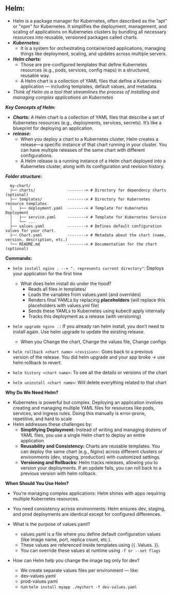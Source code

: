 ## Helm:
   + Helm is a package manager for Kubernetes, often described as the "apt" or "npm" for Kubernetes. It simplifies the deployment, management, and scaling of applications on Kubernetes clusters by bundling all necessary resources into reusable, versioned packages called charts.
   + **_Kubernetes:_**
     + It is a system for orchestrating containerized applications, managing things like deployment, scaling, and updates across multiple servers.
   + **_Helm charts:_**
     + Those are pre-configured templates that define Kubernetes resources (e.g., pods, services, config maps) in a structured, reusable way.
     + A Helm chart is a collection of YAML files that define a Kubernetes application — including templates, default values, and metadata.
   + _Think of Helm as a tool that streamlines the process of installing and managing complex applications on Kubernetes_

**_Key Concepts of Helm:_**
   + **_Charts:_** A Helm chart is a collection of YAML files that describe a set of Kubernetes resources (e.g., deployments, services, secrets). It’s like a blueprint for deploying an application.
   + **_release:_**
      + When you deploy a chart to a Kubernetes cluster, Helm creates a release—a specific instance of that chart running in your cluster. You can have multiple releases of the same chart with different configurations.
      + A Helm release is a running instance of a Helm chart deployed into a Kubernetes cluster, along with its configuration and revision history.
      
**_Folder structure:_**
```
  my-chart/
  ├── charts/              --------> # Directory for dependency charts (optional)
  ├── templates/           --------> # Directory for Kubernetes resource templates 
  │   ├── deployment.yaml  --------> # Template for Kubernetes Deployment
  │   ├── service.yaml     --------> # Template for Kubernetes Service 
  │   └── ...
  ├── values.yaml          --------> # Defines default configuration values for your chart.
  ├── Chart.yaml           --------> # Metadata about the chart (name, version, description, etc.) 
  └── README.md            --------> # Documentation for the chart (optional)  
```
 

**Commands:** 
   + `helm install nginx . --> ". represents current directory"`: Deploys your application for the first time
     + What does helm install do under the hood?
       + Reads all files in templates/
       + Loads the variables from values.yaml (and overrides)
       + Renders final YAMLs by replacing **placeholders** (will replace this placeholders with values.yml file)
       + Sends these YAMLs to Kubernetes using kubectl apply internally
       + Tracks this deployment as a release (with versioning)
      
   +  `helm upgrade nginx .:` If you already ran helm install, you don’t need to install again. Use helm upgrade to update the existing release.
       + When you Change the chart, Change the values file, Change configs
    
   +  `helm rollback <chart name> <revision>:` Goes back to a previous version of the release. You did helm upgrade and your app broke → use helm rollback to revert.
   +  `helm history <chart name>`: To see all the details or versions of the chart
   +  `helm uninstall <chart name>`: Will delete everything related to that chart
    
**Why Do We Need Helm?**  
   + Kubernetes is powerful but complex. Deploying an application involves creating and managing multiple YAML files for resources like pods, services, and ingress rules. Doing this manually is error-prone, repetitive, and hard to scale
   + Helm addresses these challenges by:
     + **Simplifying Deployment:** Instead of writing and managing dozens of YAML files, you use a single Helm chart to deploy an entire application
     + **Reusability and Consistency:** Charts are reusable templates. You can deploy the same chart (e.g., Nginx) across different clusters or environments (dev, staging, production) with customized settings.
     + **Versioning and Rollbacks:** Helm tracks releases, allowing you to version your deployments. If an update fails, you can roll back to a previous version with helm rollback.

**When Should You Use Helm?**  
   + You’re managing complex applications: Helm shines with apps requiring multiple Kubernetes resources.
   + You need consistency across environments: Helm ensures dev, staging, and prod deployments are identical except for configured differences.

 + What is the purpose of values.yaml?
   + values.yaml is a file where you define default configuration values (like image name, port, replica count, etc.).
   + These values are referenced inside templates using {{ .Values.<key> }}.
   + You can override these values at runtime using `-f or --set flags`
  
 + How can Helm help you change the image tag only for dev?
   + We create separate values files per environment — like:
   + dev-values.yaml
   + prod-values.yaml
   + run `helm install myapp ./mychart -f dev-values.yaml`

























